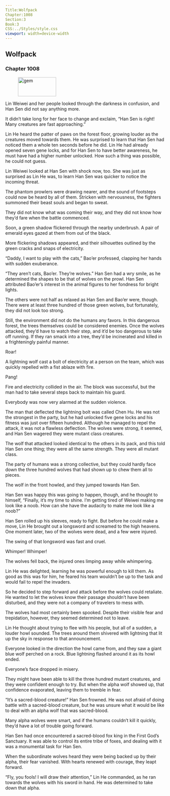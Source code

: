 ```yaml
---
Title:Wolfpack 
Chapter:1008 
Section:3 
Book:3 
CSS:../Styles/style.css 
viewport: width=device-width
---
```

  
## Wolfpack
### Chapter 1008
  
<figure>
	<img src="../Images/gem.gif" alt="gem" id="gem" width="120" height="60" />
</figure>
  

  
Lin Weiwei and her people looked through the darkness in confusion, and Han Sen did not say anything more.

It didn’t take long for her face to change and exclaim, “Han Sen is right! Many creatures are fast approaching.”

Lin He heard the patter of paws on the forest floor, growing louder as the creatures moved towards them. He was surprised to learn that Han Sen had noticed them a whole ten seconds before he did. Lin He had already opened seven gene locks, and for Han Sen to have better awareness, he must have had a higher number unlocked. How such a thing was possible, he could not guess.

Lin Weiwei looked at Han Sen with shock now, too. She was just as surprised as Lin He was, to learn Han Sen was quicker to notice the incoming threat.

The phantom prowlers were drawing nearer, and the sound of footsteps could now be heard by all of them. Stricken with nervousness, the fighters summoned their beast souls and began to sweat.

They did not know what was coming their way, and they did not know how they’d fare when the battle commenced.

Soon, a green shadow flickered through the nearby underbrush. A pair of emerald eyes gazed at them from out of the black.

More flickering shadows appeared, and their silhouettes outlined by the green cracks and snaps of electricity.

“Daddy, I want to play with the cats,” Bao’er professed, clapping her hands with sudden exuberance.

“They aren’t cats, Bao’er. They’re wolves.” Han Sen had a wry smile, as he determined the shapes to be that of wolves on the prowl. Han Sen attributed Bao’er’s interest in the animal figures to her fondness for bright lights.

The others were not half as relaxed as Han Sen and Bao’er were, though. There were at least three hundred of those green wolves, but fortunately, they did not look too strong.

Still, the environment did not do the humans any favors. In this dangerous forest, the trees themselves could be considered enemies. Once the wolves attacked, they’d have to watch their step, and it’d be too dangerous to take off running. If they ran smack into a tree, they’d be incinerated and killed in a frighteningly painful manner.

Roar!

A lightning wolf cast a bolt of electricity at a person on the team, which was quickly repelled with a fist ablaze with fire.

Pang!

Fire and electricity collided in the air. The block was successful, but the man had to take several steps back to maintain his guard.

Everybody was now very alarmed at the sudden violence.

The man that deflected the lightning bolt was called Chen Hu. He was not the strongest in the party, but he had unlocked five gene locks and his fitness was just over fifteen hundred. Although he managed to repel the attack, it was not a flawless deflection. The wolves were strong, it seemed, and Han Sen wagered they were mutant class creatures.

The wolf that attacked looked identical to the others in its pack, and this told Han Sen one thing; they were all the same strength. They were all mutant class.

The party of humans was a strong collective, but they could hardly face down the three hundred wolves that had shown up to chew them all to pieces.

The wolf in the front howled, and they jumped towards Han Sen.

Han Sen was happy this was going to happen, though, and he thought to himself, “Finally, it’s my time to shine. I’m getting tired of Weiwei making me look like a noob. How can she have the audacity to make me look like a noob?”

Han Sen rolled up his sleeves, ready to fight. But before he could make a move, Lin He brought out a longsword and screamed to the high heavens. One moment later, two of the wolves were dead, and a few were injured.

The swing of that longsword was fast and cruel.

Whimper! Whimper!

The wolves fell back, the injured ones limping away while whimpering.

Lin He was delighted, learning he was powerful enough to kill them. As good as this was for him, he feared his team wouldn’t be up to the task and would fail to repel the invaders.

So he decided to step forward and attack before the wolves could retaliate. He wanted to let the wolves know their passage shouldn’t have been disturbed, and they were not a company of travelers to mess with.

The wolves had most certainly been spooked. Despite their visible fear and trepidation, however, they seemed determined not to leave.

Lin He thought about trying to flee with his people, but all of a sudden, a louder howl sounded. The trees around them shivered with lightning that lit up the sky in response to that announcement.

Everyone looked in the direction the howl came from, and they saw a giant blue wolf perched on a rock. Blue lightning flashed around it as its howl ended.

Everyone’s face dropped in misery.

They might have been able to kill the three hundred mutant creatures, and they were confident enough to try. But when the alpha wolf showed up, that confidence evaporated, leaving them to tremble in fear.

“It’s a sacred-blood creature!” Han Sen frowned. He was not afraid of doing battle with a sacred-blood creature, but he was unsure what it would be like to deal with an alpha wolf that was sacred-blood.

Many alpha wolves were smart, and if the humans couldn’t kill it quickly, they’d have a lot of trouble going forward.

Han Sen had once encountered a sacred-blood fox king in the First God’s Sanctuary. It was able to control its entire tribe of foxes, and dealing with it was a monumental task for Han Sen.

When the subordinate wolves heard they were being backed up by their alpha, their fear vanished. With hearts renewed with courage, they leapt forward.

“Fly, you fools! I will draw their attention,” Lin He commanded, as he ran towards the wolves with his sword in hand. He was determined to take down that alpha.